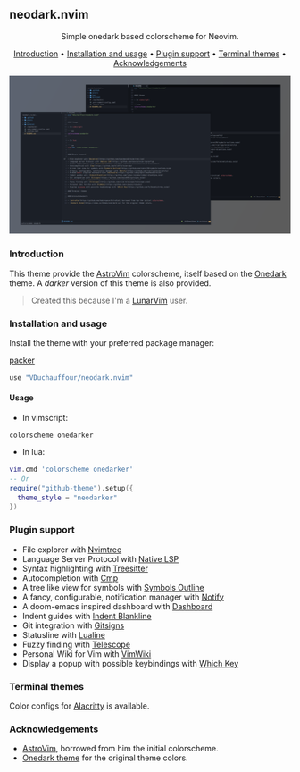 <h2 align>neodark.nvim</h2>
<p align=center>Simple onedark based colorscheme for Neovim.</p>
<div align=center> 
	<a href="#Introduction">Introduction</a>
		<span> • </span>
  <a href="#Installation-and-usage">Installation and usage</a>
    <span> • </span>
	<a href="#Plugin-support">Plugin support</a>
    <span> • </span>
	<a href="#Terminal-themes">Terminal themes</a>
    <span> • </span>
	<a href="#Acknowledgements">Acknowledgements</a>
		<p></p>
</div>

![alt text](showcase.png?raw=true "Showcase")

### Introduction

This theme provide the [AstroVim](https://github.com/kabinspace/AstroVim) colorscheme, itself based on the [Onedark](https://atom.io/themes/one-dark-ui) theme.
A _darker_ version of this theme is also provided.

> Created this because I'm a [LunarVim](https://github.com/LunarVim/LunarVim) user.

### Installation and usage

Install the theme with your preferred package manager:

[packer](https://github.com/wbthomason/packer.nvim)

```lua
use "VDuchauffour/neodark.nvim"
```

#### Usage

- In vimscript:

```vim
colorscheme onedarker
```

- In lua:

```lua
vim.cmd 'colorscheme onedarker'
-- Or
require("github-theme").setup({
  theme_style = "neodarker"
})
```

### Plugin support

- File explorer with [Nvimtree](https://github.com/kyazdani42/nvim-tree.lua)
- Language Server Protocol with [Native LSP](https://github.com/neovim/nvim-lspconfig)
- Syntax highlighting with [Treesitter](https://github.com/nvim-treesitter/nvim-treesitter)
- Autocompletion with [Cmp](https://github.com/hrsh7th/nvim-cmp)
- A tree like view for symbols with [Symbols Outline](https://github.com/simrat39/symbols-outline.nvim)
- A fancy, configurable, notification manager with [Notify](https://github.com/rcarriga/nvim-notify)
- A doom-emacs inspired dashboard with [Dashboard](https://github.com/glepnir/dashboard-nvim)
- Indent guides with [Indent Blankline](https://github.com/lukas-reineke/indent-blankline.nvim)
- Git integration with [Gitsigns](https://github.com/lewis6991/gitsigns.nvim)
- Statusline with [Lualine](https://github.com/nvim-lualine/lualine.nvim)
- Fuzzy finding with [Telescope](https://github.com/nvim-telescope/telescope.nvim)
- Personal Wiki for Vim with [VimWiki](https://github.com/vimwiki/vimwiki)
- Display a popup with possible keybindings with [Which Key](https://github.com/folke/which-key.nvim)

### Terminal themes

Color configs for [Alacritty](https://github.com/alacritty/alacritty) is available.

### Acknowledgements

- [AstroVim](https://github.com/kabinspace/AstroVim), borrowed from him the initial colorscheme.
- [Onedark theme](https://atom.io/themes/one-dark-ui) for the original theme colors.
